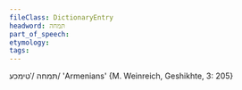 ```yaml
---
fileClass: DictionaryEntry
headword: תּמחה
part_of_speech: 
etymology: 
tags: 
---
```

תּמחה
/ˈטימכע/
'Armenians' {M. Weinreich, Geshikhte, 3: 205}